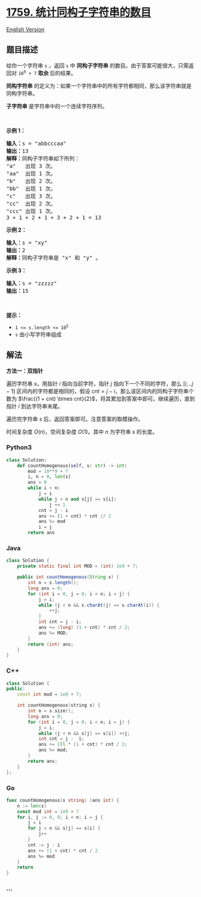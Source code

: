 # [1759. 统计同构子字符串的数目](https://leetcode.cn/problems/count-number-of-homogenous-substrings)

[English Version](/solution/1700-1799/1759.Count%20Number%20of%20Homogenous%20Substrings/README_EN.md)

## 题目描述

<!-- 这里写题目描述 -->

<p>给你一个字符串 <code>s</code> ，返回<em> </em><code>s</code><em> </em>中 <strong>同构子字符串</strong> 的数目。由于答案可能很大，只需返回对 <code>10<sup>9</sup> + 7</code> <strong>取余 </strong>后的结果。</p>

<p><strong>同构字符串</strong> 的定义为：如果一个字符串中的所有字符都相同，那么该字符串就是同构字符串。</p>

<p><strong>子字符串</strong> 是字符串中的一个连续字符序列。</p>

<p> </p>

<p><strong>示例 1：</strong></p>

<pre><strong>输入：</strong>s = "abbcccaa"
<strong>输出：</strong>13
<strong>解释：</strong>同构子字符串如下所列：
"a"   出现 3 次。
"aa"  出现 1 次。
"b"   出现 2 次。
"bb"  出现 1 次。
"c"   出现 3 次。
"cc"  出现 2 次。
"ccc" 出现 1 次。
3 + 1 + 2 + 1 + 3 + 2 + 1 = 13</pre>

<p><strong>示例 2：</strong></p>

<pre><strong>输入：</strong>s = "xy"
<strong>输出：</strong>2
<strong>解释：</strong>同构子字符串是 "x" 和 "y" 。</pre>

<p><strong>示例 3：</strong></p>

<pre><strong>输入：</strong>s = "zzzzz"
<strong>输出：</strong>15
</pre>

<p> </p>

<p><strong>提示：</strong></p>

<ul>
	<li><code>1 &lt;= s.length &lt;= 10<sup>5</sup></code></li>
	<li><code>s</code> 由小写字符串组成</li>
</ul>

## 解法

<!-- 这里可写通用的实现逻辑 -->

**方法一：双指针**

遍历字符串 $s$，用指针 $i$ 指向当前字符，指针 $j$ 指向下一个不同的字符，那么 $[i,..j-1]$ 区间内的字符都是相同的，假设 $cnt=j-i$，那么该区间内的同构子字符串个数为 $\frac{(1 + cnt) \times cnt}{2}$，将其累加到答案中即可。继续遍历，直到指针 $i$ 到达字符串末尾。

遍历完字符串 $s$ 后，返回答案即可。注意答案的取模操作。

时间复杂度 $O(n)$，空间复杂度 $O(1)$。其中 $n$ 为字符串 $s$ 的长度。

<!-- tabs:start -->

### **Python3**

<!-- 这里可写当前语言的特殊实现逻辑 -->

```python
class Solution:
    def countHomogenous(self, s: str) -> int:
        mod = 10**9 + 7
        i, n = 0, len(s)
        ans = 0
        while i < n:
            j = i
            while j < n and s[j] == s[i]:
                j += 1
            cnt = j - i
            ans += (1 + cnt) * cnt // 2
            ans %= mod
            i = j
        return ans
```

### **Java**

<!-- 这里可写当前语言的特殊实现逻辑 -->

```java
class Solution {
    private static final int MOD = (int) 1e9 + 7;

    public int countHomogenous(String s) {
        int n = s.length();
        long ans = 0;
        for (int i = 0, j = 0; i < n; i = j) {
            j = i;
            while (j < n && s.charAt(j) == s.charAt(i)) {
                ++j;
            }
            int cnt = j - i;
            ans += (long) (1 + cnt) * cnt / 2;
            ans %= MOD;
        }
        return (int) ans;
    }
}
```

### **C++**

```cpp
class Solution {
public:
    const int mod = 1e9 + 7;

    int countHomogenous(string s) {
        int n = s.size();
        long ans = 0;
        for (int i = 0, j = 0; i < n; i = j) {
            j = i;
            while (j < n && s[j] == s[i]) ++j;
            int cnt = j -  i;
            ans += 1ll * (1 + cnt) * cnt / 2;
            ans %= mod;
        }
        return ans;
    }
};
```

### **Go**

```go
func countHomogenous(s string) (ans int) {
	n := len(s)
	const mod int = 1e9 + 7
	for i, j := 0, 0; i < n; i = j {
		j = i
		for j < n && s[j] == s[i] {
			j++
		}
		cnt := j - i
		ans += (1 + cnt) * cnt / 2
		ans %= mod
	}
	return
}
```

### **...**

```

```

<!-- tabs:end -->
